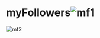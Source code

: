 # myFollowers![mf1](https://user-images.githubusercontent.com/71134074/161818234-bed5972f-aca1-4657-9003-0b16c0dd5a5a.png)
![mf2](https://user-images.githubusercontent.com/71134074/161818243-fcd15016-a4fb-4e0a-a67d-6c7d20e68ef1.png)
